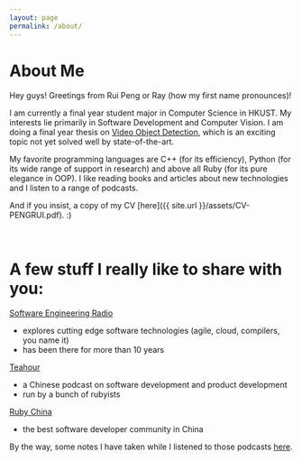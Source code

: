```yaml
---
layout: page
permalink: /about/
---
```


# About Me

Hey guys! Greetings from Rui Peng or Ray (how my first name pronounces)!

I am currently a final year student major in Computer Science in HKUST. My interests lie primarily in Software Development and Computer Vision. I am doing a final year thesis on [Video Object Detection](http://image-net.org/challenges/LSVRC/2015/#vid), which is an exciting topic not yet solved well by state-of-the-art.

My favorite programming languages are C++ (for its efficiency), Python (for its wide range of support in research) and above all Ruby (for its pure elegance in OOP). I like reading books and articles about new technologies and I listen to a range of podcasts.

And if you insist, a copy of my CV [here]({{ site.url }}/assets/CV-PENGRUI.pdf). :)

<br>

# A few stuff I really like to share with you:

[Software Engineering Radio](http://www.se-radio.net/)

* explores cutting edge software technologies (agile, cloud, compilers, you name it)
* has been there for more than 10 years

[Teahour](http://teahour.fm/)

* a Chinese podcast on software development and product development
* run by a bunch of rubyists

[Ruby China](https://ruby-china.org/)

* the best software developer community in China

By the way, some notes I have taken while I listened to those podcasts [here](https://github.com/raypeng/podcast-notes).
